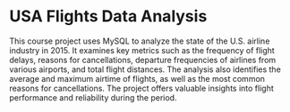 # USA Flights Data Analysis
This course project uses MySQL to analyze the state of the U.S. airline industry in 2015. It examines key metrics such as the frequency of flight delays, reasons for cancellations, departure frequencies of airlines from various airports, and total flight distances. The analysis also identifies the average and maximum airtime of flights, as well as the most common reasons for cancellations. The project offers valuable insights into flight performance and reliability during the period.
